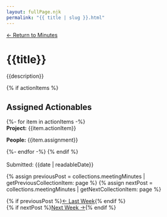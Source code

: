 ```yaml
---
layout: fullPage.njk
permalink: "{{ title | slug }}.html"
---
```

<a href="/minutes">← Return to Minutes</a>
# {{title}}
{{description}}


{% if actionItems %}
<br>
<h2>Assigned Actionables</h2>
{%- for item in actionItems -%}
<div class="project-assignment">
<b>Project:</b> {{item.actionItem}}

<b>People:</b> {{item.assignment}}
</div>
{%- endfor -%}
{% endif %}


<br>
<br>
Submitted: {{date | readableDate}}

{% assign previousPost = collections.meetingMinutes | getPreviousCollectionItem: page %}
{% assign nextPost = collections.meetingMinutes | getNextCollectionItem: page %}
<div class="post-btn-wrapper">
<div>
{% if previousPost %}<a href="{{ previousPost.url }}">← Last Week</a>{% endif %}</div>
<div>
{% if nextPost %}<a href="{{ nextPost.url }}">Next Week →</a>{% endif %}</div>
</div>